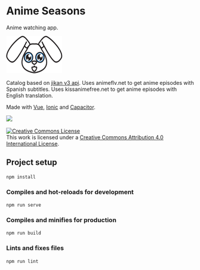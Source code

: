 # Anime Seasons

Anime watching app.

<img src="./src/assets/bonny.svg"
     alt="Markdown App icon"
     width="150" height="100"/>

Catalog based on [jikan v3 api](https://jikan.moe/).
Uses animeflv.net to get anime episodes with Spanish subtitles.
Uses kissanimefree.net to get anime episodes with English translation.

Made with [Vue](https://vuejs.org/), [Ionic](https://ionicframework.com/) and [Capacitor](https://capacitorjs.com/).

<img src="/readme_files/app.gif" height="500" />

<a rel="license" href="http://creativecommons.org/licenses/by/4.0/"><img alt="Creative Commons License" style="border-width:0" src="https://i.creativecommons.org/l/by/4.0/88x31.png" /></a><br />This work is licensed under a <a rel="license" href="http://creativecommons.org/licenses/by/4.0/">Creative Commons Attribution 4.0 International License</a>.

## Project setup
```
npm install
```

### Compiles and hot-reloads for development
```
npm run serve
```

### Compiles and minifies for production
```
npm run build
```

### Lints and fixes files
```
npm run lint
```
